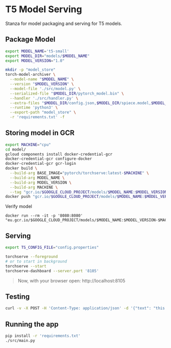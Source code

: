 # T5 Model Serving

Stanza for model packaging and serving for T5 models.

## Package Model

```bash
export MODEL_NAME='t5-small'
export MODEL_DIR="models/$MODEL_NAME"
export MODEL_VERSION="1.0"

mkdir -p "model_store"
torch-model-archiver \
  --model-name "$MODEL_NAME" \
  --version "$MODEL_VERSION" \
  --model-file './src/model.py' \
  --serialized-file "$MODEL_DIR/pytorch_model.bin" \
  --handler './src/handler.py' \
  --extra-files "$MODEL_DIR/config.json,$MODEL_DIR/spiece.model,$MODEL_DIR/tokenizer.json,setup_config.json" \
  --runtime 'python3' \
  --export-path "model_store" \
  -r 'requirements.txt' -f
```

## Storing model in GCR

```bash
export MACHINE="cpu"
cd model/
gcloud components install docker-credential-gcr
docker-credential-gcr configure-docker
docker-credential-gcr gcr-login
docker build \
  --build-arg BASE_IMAGE="pytorch/torchserve:latest-$MACHINE" \
  --build-arg MODEL_NAME \
  --build-arg MODEL_VERSION \
  --build-arg MACHINE \
  --tag "gcr.io/$GOOGLE_CLOUD_PROJECT/models/$MODEL_NAME:$MODEL_VERSION-$MACHINE" .
docker push "gcr.io/$GOOGLE_CLOUD_PROJECT/models/$MODEL_NAME:$MODEL_VERSION-$MACHINE"
```

Verify model

```
docker run --rm -it -p '8080:8080'  "eu.gcr.io/$GOOGLE_CLOUD_PROJECT/models/$MODEL_NAME:$MODEL_VERSION-$MACHINE"
```

## Serving 

```bash
export TS_CONFIG_FILE="config.properties"

torchserve --foreground
# or to start in background
torchserve --start
torchserve-dashboard --server.port '8105'
```

> Now, with your browser open: http://localhost:8105

## Testing

```bash
curl -v -X POST -H 'Content-Type: application/json' -d '{"text": "this is a test sentence", "from": "en", "to": "es"}' "http://0.0.0.0:8080/predictions/$MODEL_NAME/$MODEL_VERSION"
```

## Running the app

```bash
pip install -r 'requirements.txt'
./src/main.py
```
